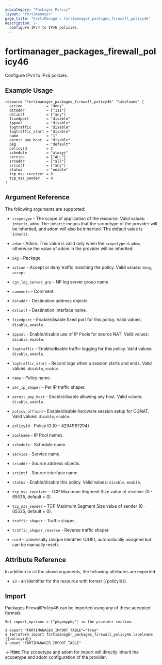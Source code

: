 ```yaml
---
subcategory: "Packages Policy"
layout: "fortimanager"
page_title: "FortiManager: fortimanager_packages_firewall_policy46"
description: |-
  Configure IPv4 to IPv6 policies.
---
```


# fortimanager_packages_firewall_policy46
Configure IPv4 to IPv6 policies.

## Example Usage

```hcl
resource "fortimanager_packages_firewall_policy46" "labelname" {
  action           = "deny"
  dstaddr          = ["111"]
  dstintf          = ["any"]
  fixedport        = "disable"
  ippool           = "disable"
  logtraffic       = "disable"
  logtraffic_start = "disable"
  name             = "1"
  permit_any_host  = "disable"
  pkg              = "default"
  policyid         = 1
  schedule         = "always"
  service          = ["ALL"]
  srcaddr          = ["all"]
  srcintf          = ["any"]
  status           = "enable"
  tcp_mss_receiver = 0
  tcp_mss_sender   = 0
}
```

## Argument Reference


The following arguments are supported:

* `scopetype` - The scope of application of the resource. Valid values: `inherit`, `adom`. The `inherit` means that the scopetype of the provider will be inherited, and adom will also be inherited. The default value is `inherit`.
* `adom` - Adom. This value is valid only when the `scopetype` is `adom`, otherwise the value of adom in the provider will be inherited.
* `pkg` - Package.

* `action` - Accept or deny traffic matching the policy. Valid values: `deny`, `accept`.

* `cgn_log_server_grp` - NP log server group name
* `comments` - Comment.
* `dstaddr` - Destination address objects.
* `dstintf` - Destination interface name.
* `fixedport` - Enable/disable fixed port for this policy. Valid values: `disable`, `enable`.

* `ippool` - Enable/disable use of IP Pools for source NAT. Valid values: `disable`, `enable`.

* `logtraffic` - Enable/disable traffic logging for this policy. Valid values: `disable`, `enable`.

* `logtraffic_start` - Record logs when a session starts and ends. Valid values: `disable`, `enable`.

* `name` - Policy name.
* `per_ip_shaper` - Per IP traffic shaper.
* `permit_any_host` - Enable/disable allowing any host. Valid values: `disable`, `enable`.

* `policy_offload` - Enable/disable hardware session setup for CGNAT. Valid values: `disable`, `enable`.

* `policyid` - Policy ID (0 - 4294967294).
* `poolname` - IP Pool names.
* `schedule` - Schedule name.
* `service` - Service name.
* `srcaddr` - Source address objects.
* `srcintf` - Source interface name.
* `status` - Enable/disable this policy. Valid values: `disable`, `enable`.

* `tcp_mss_receiver` - TCP Maximum Segment Size value of receiver (0 - 65535, default = 0)
* `tcp_mss_sender` - TCP Maximum Segment Size value of sender (0 - 65535, default = 0).
* `traffic_shaper` - Traffic shaper.
* `traffic_shaper_reverse` - Reverse traffic shaper.
* `uuid` - Universally Unique Identifier (UUID; automatically assigned but can be manually reset).


## Attribute Reference

In addition to all the above arguments, the following attributes are exported:
* `id` - an identifier for the resource with format {{policyid}}.

## Import

Packages FirewallPolicy46 can be imported using any of these accepted formats:
```
Set import_options = ["pkg=mypkg"] in the provider section.

$ export "FORTIMANAGER_IMPORT_TABLE"="true"
$ terraform import fortimanager_packages_firewall_policy46.labelname {{policyid}}
$ unset "FORTIMANAGER_IMPORT_TABLE"
```
-> **Hint:** The scopetype and adom for import will directly inherit the scopetype and adom configuration of the provider.
